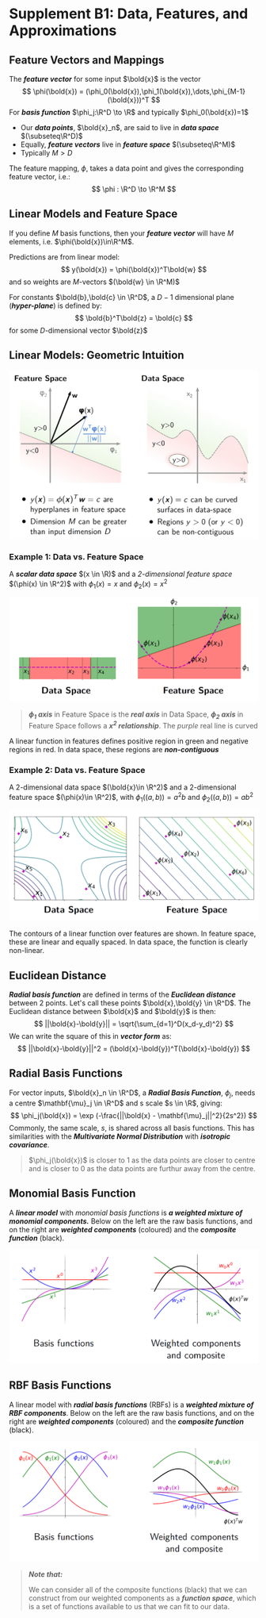 # Supplement B1: Data, Features, and Approximations

## Feature Vectors and Mappings

The ***feature vector*** for some input $\bold{x}$ is the vector
$$
\phi(\bold{x}) = (\phi_0(\bold{x}),\phi_1(\bold{x}),\dots,\phi_{M-1}(\bold{x}))^T
$$
For ***basis function*** $\phi_j:\R^D \to \R$ and typically $\phi_0(\bold{x})=1$

-   Our ***data points***, $\bold{x}_n$, are said to live in ***data space*** $(\subseteq\R^D)$
-   Equally, ***feature vectors*** live in ***feature space*** $(\subseteq\R^M)$
-   Typically $M \gt D$

The feature mapping, $\phi$, takes a data point and gives the corresponding feature vector, i.e.:
$$
\phi : \R^D \to \R^M
$$

## Linear Models and Feature Space

If you define $M$ basis functions, then your ***feature vector*** will have $M$ elements, i.e. $\phi(\bold{x})\in\R^M$.

Predictions are from linear model:
$$
y(\bold{x}) = \phi(\bold{x})^T\bold{w}
$$
and so weights are $M$-vectors $(\bold{w} \in \R^M)$

For constants $\bold{b},\bold{c} \in \R^D$, a $D-1$ dimensional plane (***hyper-plane***) is defined by:
$$
\bold{b}^T\bold{z} = \bold{c}
$$
for some $D$-dimensional vector $\bold{z}$

## Linear Models: Geometric Intuition

![截屏2020-03-27下午12.28.41](../src/截屏2020-03-27下午12.28.41.png)

### Example 1: Data vs. Feature Space

A ***scalar data space*** $(x \in \R)$ and a *2-dimensional feature space* $(\phi(x) \in \R^2)$ with $\phi_1(x) = x$ and $\phi_2(x) = x^2$

![截屏2020-03-27下午12.32.59](../src/截屏2020-03-27下午12.32.59.png)

>   ***$\phi_1$ axis*** in Feature Space  is the ***real axis*** in Data Space, ***$\phi_2$ axis*** in Feature Space follows a ***$x^2$ relationship***. The *purple* real line is curved  

A linear function in features defines positive region in green and negative regions in red. In data space, these regions are ***non-contiguous***

### Example 2: Data vs. Feature Space

A 2-dimensional data space $(\bold{x}\in \R^2)$ and a 2-dimensional feature space $(\phi(x)\in \R^2)$, with $\phi_1((a,b)) = a^2b$ and $\phi_2((a,b)) = ab^2$

![截屏2020-03-27下午12.39.35](../src/截屏2020-03-27下午12.39.35.png)

The contours of a linear function over features are shown. In feature space, these are linear and equally spaced. In data space, the function is clearly non-linear.

## Euclidean Distance

***Radial basis function*** are defined in terms of the ***Euclidean distance*** between 2 points. Let's call these points $\bold{x},\bold{y} \in \R^D$. The Euclidean distance between $\bold{x}$ and $\bold{y}$ is then: 
$$
||\bold{x}-\bold{y}|| = \sqrt{\sum_{d=1}^D(x_d-y_d)^2}
$$
We can write the square of this in ***vector form*** as:
$$
||\bold{x}-\bold{y}||^2 = (\bold{x}-\bold{y})^T(\bold{x}-\bold{y})
$$

## Radial Basis Functions

For vector inputs, $\bold{x}_n \in \R^D$, a ***Radial Basis Function***, $\phi_j$, needs a centre $\mathbf{\mu}_j \in \R^D$ and s scale $s \in \R$, giving: 
$$
\phi_j(\bold{x}) = \exp (-\frac{||\bold{x} - \mathbf{\mu}_j||^2}{2s^2})
$$
Commonly, the same scale, $s$, is shared across all basis functions. This has similarities with the ***Multivariate Normal Distribution*** with ***isotropic covariance***.

>   $\phi_j(\bold{x})$ is closer to $1$ as the data points are closer to centre and is closer to 0 as the data points are furthur away from the centre. 

## Monomial Basis Function

A ***linear model*** with *monomial basis functions* is ***a weighted mixture of monomial components.*** Below on the left are the raw basis functions, and on the right are ***weighted components*** (coloured) and the ***composite function*** (black).

![截屏2020-03-27下午5.03.33](../src/截屏2020-03-27下午5.03.33.png)

## RBF Basis Functions

A linear model with ***radial basis functions*** (RBFs) is a ***weighted mixture of RBF components***. Below on the left are the raw basis functions, and on the right are ***weighted components*** (coloured) and the ***composite function*** (black).

![截屏2020-03-27下午5.07.45](../src/截屏2020-03-27下午5.07.45.png)

>   ***Note that:***
>
>   We can consider all of the composite functions (black) that we can construct from our weighted components as a ***function space***, which is a set of functions available to us that we can fit to our data.

